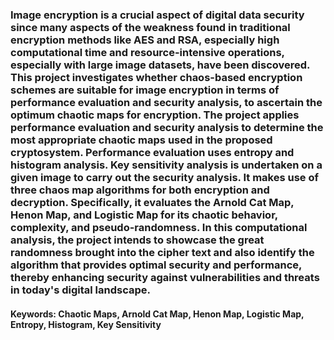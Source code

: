 ### Image encryption is a crucial aspect of digital data security since many aspects of the weakness found in traditional encryption methods like AES and RSA, especially high computational time and resource-intensive operations, especially with large image datasets, have been discovered. This project investigates whether chaos-based encryption schemes are suitable for image encryption in terms of performance evaluation and security analysis, to ascertain the optimum chaotic maps for encryption. The project applies performance evaluation and security analysis to determine the most appropriate chaotic maps used in the proposed cryptosystem. Performance evaluation uses entropy and histogram analysis. Key sensitivity analysis is undertaken on a given image to carry out the security analysis. It makes use of three chaos map algorithms for both encryption and decryption. Specifically, it evaluates the Arnold Cat Map, Henon Map, and Logistic Map for its chaotic behavior, complexity, and pseudo-randomness. In this computational analysis, the project intends to showcase the great randomness brought into the cipher text and also identify the algorithm that provides optimal security and performance, thereby enhancing security against vulnerabilities and threats in today's digital landscape.

#### Keywords: Chaotic Maps, Arnold Cat Map, Henon Map, Logistic Map, Entropy, Histogram, Key Sensitivity
